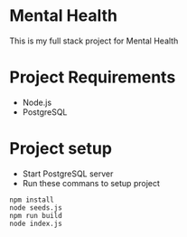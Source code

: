 # Mental Health

This is my full stack project for Mental Health

# Project Requirements

* Node.js
* PostgreSQL

# Project setup

* Start PostgreSQL server
* Run these commans to setup project
```
npm install
node seeds.js
npm run build
node index.js
```